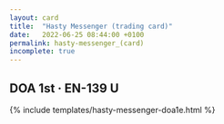 ```yaml
---
layout: card
title:  "Hasty Messenger (trading card)"
date:   2022-06-25 08:44:00 +0100
permalink: hasty-messenger_(card)
incomplete: true
---
```


## DOA 1st &middot; EN-139 U

{% include templates/hasty-messenger-doa1e.html %}

